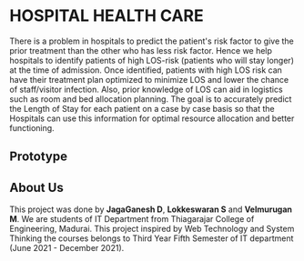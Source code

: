# HOSPITAL HEALTH CARE
There is a problem in hospitals to predict the patient's risk factor to give the prior treatment than the other who has less risk factor. Hence we help hospitals to identify patients of high LOS-risk (patients who will stay longer) at the time of admission. Once identified, patients with high LOS risk can have their treatment plan optimized to minimize LOS and lower the chance of staff/visitor infection. Also, prior knowledge of LOS can aid in logistics such as room and bed allocation planning. The goal is to accurately predict the Length of Stay for each patient on a case by case basis so that the Hospitals can use this information for optimal resource allocation and better functioning.

## Prototype

## About Us

This project was done by <b>JagaGanesh D</b>, <b>Lokkeswaran S</b> and <b>Velmurugan M</b>. We are students of IT Department from Thiagarajar College of Engineering, Madurai. This project inspired by Web Technology and System Thinking the courses belongs to Third Year Fifth Semester of IT department (June 2021 - December 2021).
